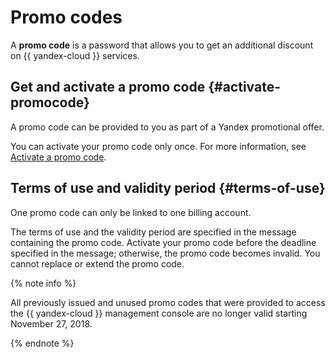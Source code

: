 # Promo codes

A **promo code** is a password that allows you to get an additional discount on {{ yandex-cloud }} services.

## Get and activate a promo code {#activate-promocode}

A promo code can be provided to you as part of a Yandex promotional offer.

You can activate your promo code only once. For more information, see [Activate a promo code](../operations/activate-promocode.md).

## Terms of use and validity period {#terms-of-use}

One promo code can only be linked to one billing account.

The terms of use and the validity period are specified in the message containing the promo code. Activate your promo code before the deadline specified in the message; otherwise, the promo code becomes invalid. You cannot replace or extend the promo code.


{% note info %}

All previously issued and unused promo codes that were provided to access the {{ yandex-cloud }} management console are no longer valid starting November 27, 2018.

{% endnote %}

